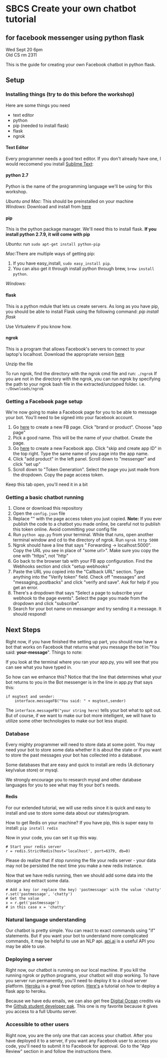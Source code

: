 # SBCS Create your own chatbot tutorial
## for facebook messenger using python flask

Wed Sept 20 6pm  
Old CS rm 2311

This is the guide for creating your own Facebook chatbot in python flask.

## Setup

### Installing things (try to do this before the workshop)

Here are some things you need

 * text editor
 * python
 * pip (needed to install flask)
 * flask
 * ngrok

#### Text Editor

Every programmer needs a good text editor. If you don't already have one, I would reccomend you install [Sublime Text](https://www.sublimetext.com/): 

#### python 2.7

Python is the name of the programming language we'll be using for this workshop.

*Ubuntu and Mac*: This should be preinstalled on your machine  
*Windows*: Download and install from [here](https://www.python.org/downloads/release/python-2714/)


#### pip

This is the python package manager. We'll need this to install flask. **If you install python 2.7.9, it will come with pip**

*Ubuntu*: run `sudo apt-get install python-pip`  

*Mac*:There are multiple ways of getting pip:
1) If you have easy_install, `sudo easy_install pip`.
2) You can also get it through install python through brew, `brew install python`.

*Windows:*

#### flask

This is a python mdule that lets us create servers. As long as you have pip, you should be able to install Flask using the following command: *pip install flask*

Use Virtualenv if you know how.

#### ngrok

This is a program that allows Facebook's servers to connect to your laptop's localhost. Download the appropriate version [here](https://ngrok.com/)

Unzip the file

To run ngrok, find the directory with the ngrok cmd file and run: `./ngrok`
If you are not in the directory with the ngrok, you can run ngrok by specifying the path to your ngrok bash file in the extracted/unzipped folder. i.e. `~/Downloads/ngrok`

### Getting a Facebook page setup

We're now going to make a Facebook page for you to be able to message your bot. You'll need to be signed into your facebook account.

 1. Go [here](https://www.facebook.com/pages/create) to create a new FB page. Click "brand or product". Choose "app page" 
 2. Pick a good name. This will be the name of your chatbot. Create the page.
 3. Go [here](https://developers.facebook.com/quickstarts/?platform=web) to create a new Facebook app. Click "skip and create app ID" in the top right. Type the same name of you page into the app name.
 4. Click "add product" in the left panel. Scroll down to "messenger" and click "set up"
 5. Scroll down to "Token Generation". Select the page you just made from the dropdown. Copy the page access token.
 
 Keep this tab open, you'll need it in a bit
 
### Getting a basic chatbot running

 1. Clone or download this repository
 2. Open the `config.json` file
 3. Replace "<your fb token here>" with the page access token you just copied. **Note:** If you ever publish the code to a chatbot you made online, be careful not to publish this token online. Avoid committing your config file
 4. Run `python app.py` from your terminal. While that runs, open another terminal window and cd to the directory of ngrok. Run `ngrok http 5000`
 5. Ngrok should have a line that says " Forwarding <some url> -> localhost:5000". Copy the URL you see in place of "some url>". Make sure you copy the one with "https", not "http"
 6. Go back to the browser tab with your FB app configuration. Find the Webhooks section and click "setup webhooks"
 7. Paste the URL you copied into the "Callback URL" section. Type anything into the "Verify token" field. Check off "messages" and "messaging_postbacks" and click "verify and save". Ask for help if you get an error.
 8. There's a dropdown that says "Select a page to subscribe your webhook to the page events". Select the page you made from the dropdown and click "subscribe".
 9. Search for your bot name on messanger and try sending it a message. It should respond!

## Next Steps
Right now, if you have finished the setting up part, you should now have a bot that works on Facebook that returns what you message the bot in "You said: ____your-message____".
Things to note: 

If you look at the terminal where you ran your app.py, you will see that you can see what you have typed in. 

So how can we enhance this? 
Notice that the line that determines what your bot returns to you in the Bot messenger is in the line in app.py that says this:
```
if msgtext and sender:
	interface.messageFB("You said: " + msgtext,sender)
```
The `interface.messageFB("your string here)` tells your bot what to spit out. But of course, if we want to make our bot more intelligent, we will have to utilize some other technologies to make our bot less stupid. 


### Database
Every mighty programmer will need to store data at some point. You may need your bot to store some data whether it is about the state or if you want to store the past messages your bot has collected into a database. 

Some databases that are easy and quick to install are redis (A dictionary key/value store) or mysql. 

We strongly encourage you to research mysql and other database languages for you to see what may fit your bot's needs.

#### Redis
For our extended tutorial, we will use redis since it is quick and easy to install and use to store some data about our states/program. 

How to get Redis on your machine? 
If you have pip, this is super easy to install: ` pip install redis `

Now in your code, you can set it up this way. 
```
# Start your redis server
r = redis.StrictRedis(host='localhost', port=6379, db=0)
```
Please do realize that if stop running the file your redis server - your data may not be persisted the next time you make a new redis instance. 

Now that we have redis running, then we should add some data into the storage and extract some data.
```
# Add a key (or replace the key) 'pastmessage' with the value 'chatty'
r.set('pastmessage', 'chatty')
# Get the value
x = r.get('pastmessage')
# in this case x = 'chatty'
```

### Natural language understanding

Our chatbot is pretty simple. You can react to exact commands using "if" statements. But if you want your bot to understand more complicated commands, it may be helpful to use an NLP api. [api.ai](http://api.ai/) is a useful API you may be able to use.

### Deploying a server

Right now, our chatbot is running on our local machine. If you kill the running ngrok or python programs, your chatbot will stop working. To have you server run permanently, you'll need to deploy it to a cloud server platform. [Heroku](https://www.heroku.com/) is a great free option. [Here's](https://progblog.io/How-to-deploy-a-Flask-App-to-Heroku/) a tutorial on how to deploy a flask app to heroku.

Because we have edu emails, we can also get free [Digital Ocean](https://www.digitalocean.com/) credits via the [Github student developer pak](https://education.github.com/pack). This one is my favorite because it gives you access to a full Ubuntu server.

### Accessible to other users

Right now, you are the only one that can access your chatbot. After you have deployed it to a server, if you want any Facebook user to access you code, you'll need to submit it to Facebook for approval. Go to the "App Review" section in and follow the instructions there.

